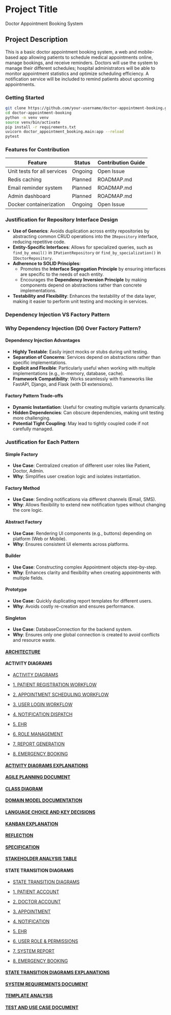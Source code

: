 # Project Title

Doctor Appointment Booking System

## Project Description

This is a basic doctor appointment booking system, a web and mobile-based app allowing patients to schedule medical appointments online, manage bookings, and receive reminders. Doctors will use the system to manage their different schedules; hospital administrators will be able to monitor appointment statistics and optimize scheduling efficiency. A notification service will be included to remind patients about upcoming appointments.

### Getting Started

```bash
git clone https://github.com/your-username/doctor-appointment-booking.git
cd doctor-appointment-booking
python -m venv venv
source venv/bin/activate
pip install -r requirements.txt
uvicorn doctor_appointment_booking.main:app --reload
pytest
```

### Features for Contribution

| Feature                          | Status     | Contribution Guide       |
|----------------------------------|------------|---------------------------|
| Unit tests for all services      | Ongoing | Open Issue                |
| Redis caching                    | Planned | ROADMAP.md                |
| Email reminder system            | Planned | ROADMAP.md                |
| Admin dashboard                  | Planned | ROADMAP.md                |
| Docker containerization          | Ongoing | Open Issue                |

### Justification for Repository Interface Design

- **Use of Generics**: Avoids duplication across entity repositories by abstracting common CRUD operations into the `IRepository` interface, reducing repetitive code.
- **Entity-Specific Interfaces**: Allows for specialized queries, such as `find_by_email()` in `IPatientRepository` or `find_by_specialization()` in `IDoctorRepository`.
- **Adherence to SOLID Principles**:
  - Promotes the **Interface Segregation Principle** by ensuring interfaces are specific to the needs of each entity.
  - Encourages the **Dependency Inversion Principle** by making components depend on abstractions rather than concrete implementations.
- **Testability and Flexibility**: Enhances the testability of the data layer, making it easier to perform unit testing and mocking in services.

### Dependency Injection VS Factory Pattern

### Why Dependency Injection (DI) Over Factory Pattern?

#### Dependency Injection Advantages

- **Highly Testable**: Easily inject mocks or stubs during unit testing.
- **Separation of Concerns**: Services depend on abstractions rather than specific implementations.
- **Explicit and Flexible**: Particularly useful when working with multiple implementations (e.g., in-memory, database, cache).
- **Framework Compatibility**: Works seamlessly with frameworks like FastAPI, Django, and Flask (with DI extensions).

#### Factory Pattern Trade-offs

- **Dynamic Instantiation**: Useful for creating multiple variants dynamically.
- **Hidden Dependencies**: Can obscure dependencies, making unit testing more challenging.
- **Potential Tight Coupling**: May lead to tightly coupled code if not carefully managed.

### Justification for Each Pattern

#### Simple Factory

- **Use Case**: Centralized creation of different user roles like Patient, Doctor, Admin.
- **Why**: Simplifies user creation logic and isolates instantiation.

#### Factory Method

- **Use Case**: Sending notifications via different channels (Email, SMS).
- **Why**: Allows flexibility to extend new notification types without changing the core logic.

#### Abstract Factory

- **Use Case**: Rendering UI components (e.g., buttons) depending on platform (Web or Mobile).
- **Why**: Ensures consistent UI elements across platforms.

#### Builder

- **Use Case**: Constructing complex Appointment objects step-by-step.
- **Why**: Enhances clarity and flexibility when creating appointments with multiple fields.

#### Prototype

- **Use Case**: Quickly duplicating report templates for different users.
- **Why**: Avoids costly re-creation and ensures performance.

#### Singleton

- **Use Case**: DatabaseConnection for the backend system.
- **Why**: Ensures only one global connection is created to avoid conflicts and resource waste.

#### [ARCHITECTURE](ARCHITECTURE.md)

#### ACTIVITY DIAGRAMS

- [ACTIVITY DIAGRAMS](Activity%20Diagrams.md)

- [1. PATIENT REGISTRATION WORKFLOW](Patient%20Registration%20Workflow%20Activity%20Diagram.md)

- [2. APPOINTMENT SCHEDULING WORKFLOW](Appointment%20Scheduling%20Workflow%20Activity%20Diagram.md)

- [3. USER LOGIN WORKFLOW](User%20Login%20Workflow%20Activity%20Diagram.md)

- [4. NOTIFICATION DISPATCH](Notification%20Dispatch%20Activity%20Diagram.md)

- [5. EHR](EHR%20Review%20Activity%20Diagram.md)

- [6. ROLE MANAGEMENT](Role%20Management%20Activity%20Diagram.md)

- [7. REPORT GENERATION](Report%20Generation%20Activity%20Diagram.md)

- [8. EMERGENCY BOOKING](Emergency%20Booking%20Activity%20Diagram.md)

#### [ACTIVITY DIAGRAMS EXPLANATIONS](Activity%20Diagrams%20Explanation.md)

#### [AGILE PLANNING DOCUMENT](Agile%20Planning%20Document.md)

#### [CLASS DIAGRAM](Class%20Diagram.md)

#### [DOMAIN MODEL DOCUMENTATION](Domain%20Model%20Documentation.md)

#### [LANGUAGE CHOICE AND KEY DECISIONS](src/language%20choice%20and%20key%20decisions.md)

#### [KANBAN EXPLANATION](Kanban_explanation.md)

#### [REFLECTION](Reflection.md)

#### [SPECIFICATION](SPECIFICATION.md)

#### [STAKEHOLDER ANALYSIS TABLE](Stakeholder%20Analysis%20Table.md)

#### STATE TRANSITION DIAGRAMS

- [STATE TRANSITION DIAGRAMS](State%20Transition%20Diagrams.md)

- [1. PATIENT ACCOUNT](Patient%20Account%20State%20Transition%20Diagram.md)

- [2. DOCTOR ACCOUNT](Doctor%20Account%20State%20Transition%20Diagram.md)

- [3. APPOINTMENT](Appointment%20State%20Transition%20Diagram.md)
  
- [4. NOTIFICATION](Notification%20State%20Transition%20Diagram.md)

- [5. EHR](EHR%20State%20Transition%20Diagram.md)

- [6. USER ROLE & PERMISSIONS](User%20Role%20%26%20Permissions%20State%20Transition%20Diagram.md)

- [7. SYSTEM REPORT](System%20Report%20State%20Transition%20Diagram.md)

- [8. EMERGENCY BOOKING](Emergency%20Booking%20State%20Transition%20Diagram.md)

#### [STATE TRANSITION DIAGRAMS EXPLANATIONS](State%20Transition%20Diagrams%20Explanation.md)

#### [SYSTEM REQUIREMENTS DOCUMENT](System%20Requirements%20Document.md)

#### [TEMPLATE ANALYSIS](Template_analysis.md)

#### [TEST AND USE CASE DOCUMENT](Test%20and%20Use%20Case%20Document.md)

